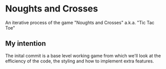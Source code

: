 # Noughts and Crosses

An iterative process of the game "Noughts and Crosses" a.k.a. "Tic Tac Toe"

## My intention

The inital commit is a base level working game from which we'll look at the efficiency of the code, the styling and how to implement extra features.
